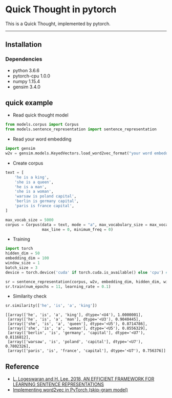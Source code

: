 # Quick Thought in pytorch

This is a Quick Thought, implemented by pytorch.

---
## Installation
### Dependencies

- python 3.6.6
- pytorch-cpu 1.0.0
- numpy 1.15.4
- gensim 3.4.0

## quick example

- Read quick thought model
```python
from models.corpus import Corpus
from models.sentence_representation import sentence_representation
```

- Read your word embedding
```python
import gensim
w2v = gensim.models.KeyedVectors.load_word2vec_format("your word embedding")
```

- Create corpus
```python
text = [
    'he is a king',
    'she is a queen',
    'he is a man',
    'she is a woman',
    'warsaw is poland capital',
    'berlin is germany capital',
    'paris is france capital',
]

max_vocab_size = 5000
corpus = Corpus(data = text, mode = "a", max_vocabulary_size = max_vocab_size, 
                max_line = 0, minimum_freq = 0)
```

- Training
```python
import torch
hidden_dim = 50
embedding_dim = 100
window_size = 1
batch_size = 3
device = torch.device('cuda' if torch.cuda.is_available() else 'cpu') #gpu

sr = sentence_representation(corpus, w2v, embedding_dim, hidden_dim, window_size, batch_size, True)
sr.train(num_epochs = 11, learning_rate = 0.1)
```

- Similarity check
```python
sr.similarity(['he', 'is', 'a', 'king'])
```
```
[[array(['he', 'is', 'a', 'king'], dtype='<U4'), 1.0000001],
 [array(['he', 'is', 'a', 'man'], dtype='<U3'), 0.9040445],
 [array(['she', 'is', 'a', 'queen'], dtype='<U5'), 0.8714786],
 [array(['she', 'is', 'a', 'woman'], dtype='<U5'), 0.8556329],
 [array(['berlin', 'is', 'germany', 'capital'], dtype='<U7'), 0.8116812],
 [array(['warsaw', 'is', 'poland', 'capital'], dtype='<U7'), 0.7802326],
 [array(['paris', 'is', 'france', 'capital'], dtype='<U7'), 0.756376]]
```

## Reference
- [L. Logeswaran and H. Lee, 2018, AN EFFICIENT FRAMEWORK FOR LEARNING SENTENCE REPRESENTATIONS](https://arxiv.org/pdf/1803.02893.pdf)
- [Implementing word2vec in PyTorch (skip-gram model)](https://towardsdatascience.com/implementing-word2vec-in-pytorch-skip-gram-model-e6bae040d2fb)
